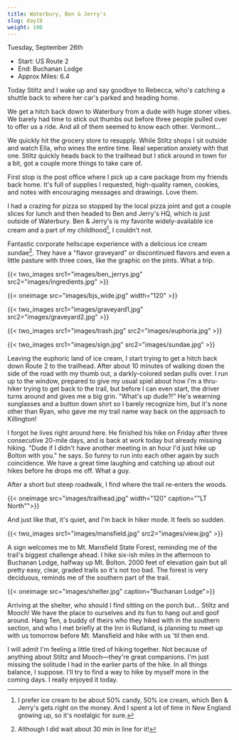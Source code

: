 ```yaml
---
title: Waterbury, Ben & Jerry's
slug: day19
weight: 190
---
```


Tuesday, September 26th

- Start: US Route 2
- End: Buchanan Lodge
- Approx Miles: 6.4

Today Stiltz and I wake up and say goodbye to Rebecca, who's catching a shuttle back to where her car's parked and heading home.

We get a hitch back down to Waterbury from a dude with huge stoner vibes. We barely had time to stick out thumbs out before three people pulled over to offer us a ride. And all of them seemed to know each other. Vermont...

We quickly hit the grocery store to resupply. While Stiltz shops I sit outside and watch Ella, who wines the entire time. Real seperation anxiety with that one. Stiltz quickly heads back to the trailhead but I stick around in town for a bit, got a couple more things to take care of.

First stop is the post office where I pick up a care package from my friends back home. It's full of supplies I requested, high-quality ramen, cookies, and notes with encouraging messages and drawings. Love them.

I had a crazing for pizza so stopped by the local pizza joint and got a couple slices for lunch and then headed to Ben and Jerry's HQ, which is just outside of Waterbury. Ben & Jerry's is my favorite widely-available ice cream and a part of my childhood[^2], I couldn't not.

Fantastic corporate hellscape experience with a delicious ice cream sundae[^1]. They have a "flavor graveyard" or discontinued flavors and even a little pasture with three cows, like the graphic on the pints. What a trip.

{{< two_images src1="images/ben_jerrys.jpg" src2="images/ingredients.jpg" >}}

{{< oneimage src="images/bjs_wide.jpg" width="120" >}}

{{< two_images src1="images/graveyard1.jpg" src2="images/graveyard2.jpg" >}}

{{< two_images src1="images/trash.jpg" src2="images/euphoria.jpg" >}}

{{< two_images src1="images/sign.jpg" src2="images/sundae.jpg" >}}

Leaving the euphoric land of ice cream, I start trying to get a hitch back down Route 2 to the trailhead. After about 10 minutes of walking down the side of the road with my thumb out, a darkly-colored sedan pulls over. I run up to the window, prepared to give my usual spiel about how I'm a thru-hiker trying to get back to the trail, but before I can even start, the driver turns around and gives me a big grin. "What's up dude?!" He's wearning sunglasses and a button down shirt so I barely recognize him, but it's none other than Ryan, who gave me my trail name way back on the approach to Killington!

I forgot he lives right around here. He finished his hike on Friday after three consecutive 20-mile days, and is back at work today but already missing hiking. "Dude if I didn't have another meeting in an hour I'd just hike up Bolton with you." he says. So funny to run into each other again by such coincidence. We have a great time laughing and catching up about out hikes before he drops me off. What a guy.

After a short but steep roadwalk, I find where the trail re-enters the woods.

{{< oneimage src="images/trailhead.jpg" width="120" caption="\"LT North\"">}}

And just like that, it's quiet, and I'm back in hiker mode. It feels so sudden.

{{< two_images src1="images/mansfield.jpg" src2="images/view.jpg" >}}

A sign welcomes me to Mt. Mansfield State Forest, reminding me of the trail's biggest challenge ahead. I hike six-ish miles in the afternoon to Buchanan Lodge, halfway up Mt. Bolton. 2000 feet of elevation gain but all pretty easy, clear, graded trails so it's not too bad. The forest is very deciduous, reminds me of the southern part of the trail.

{{< oneimage src="images/shelter.jpg" caption="Buchanan Lodge">}}

Arriving at the shelter, who should I find sitting on the porch but... Stiltz and Mooch! We have the place to ourselves and its fun to hang out and goof around. Hang Ten, a buddy of theirs who they hiked with in the southern section, and who I met briefly at the Inn in Rutland, is planning to meet up with us tomorrow before Mt. Mansfield and hike with us 'til then end.

I will admit I'm feeling a little tired of hiking together. Not because of anything about Stiltz and Mooch—they're great companions. I'm just missing the solitude I had in the earlier parts of the hike. In all things balance, I suppose. I'll try to find a way to hike by myself more in the coming days. I really enjoyed it today.


[^1]: Although I did wait about 30 min in line for it!
[^2]: I prefer ice cream to be about 50% candy, 50% ice cream, which Ben & Jerry's gets right on the money. And I spent a lot of time in New England growing up, so it's nostalgic for sure.
